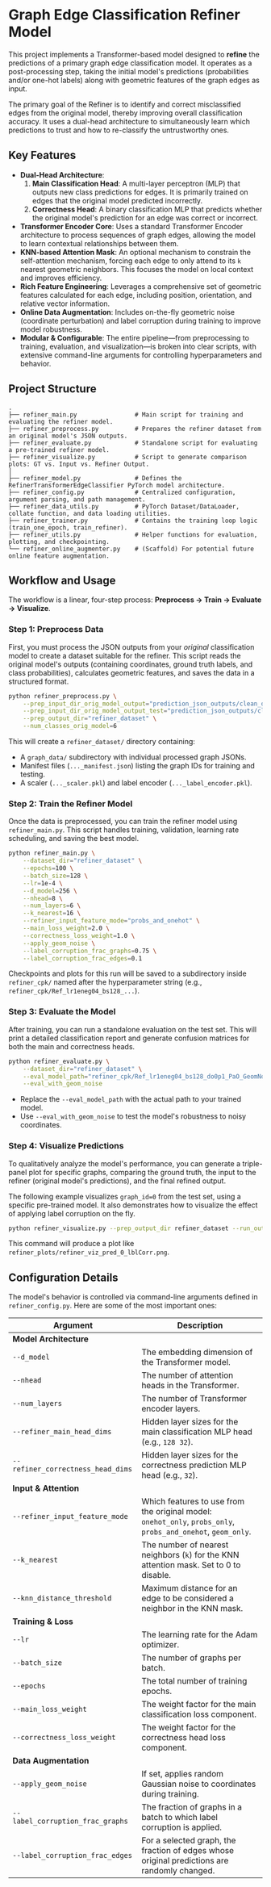 # Graph Edge Classification Refiner Model

This project implements a Transformer-based model designed to **refine** the predictions of a primary graph edge classification model. It operates as a post-processing step, taking the initial model's predictions (probabilities and/or one-hot labels) along with geometric features of the graph edges as input.

The primary goal of the Refiner is to identify and correct misclassified edges from the original model, thereby improving overall classification accuracy. It uses a dual-head architecture to simultaneously learn which predictions to trust and how to re-classify the untrustworthy ones.

## Key Features

-   **Dual-Head Architecture**:
    1.  **Main Classification Head**: A multi-layer perceptron (MLP) that outputs new class predictions for edges. It is primarily trained on edges that the original model predicted incorrectly.
    2.  **Correctness Head**: A binary classification MLP that predicts whether the original model's prediction for an edge was correct or incorrect.
-   **Transformer Encoder Core**: Uses a standard Transformer Encoder architecture to process sequences of graph edges, allowing the model to learn contextual relationships between them.
-   **KNN-based Attention Mask**: An optional mechanism to constrain the self-attention mechanism, forcing each edge to only attend to its `k` nearest geometric neighbors. This focuses the model on local context and improves efficiency.
-   **Rich Feature Engineering**: Leverages a comprehensive set of geometric features calculated for each edge, including position, orientation, and relative vector information.
-   **Online Data Augmentation**: Includes on-the-fly geometric noise (coordinate perturbation) and label corruption during training to improve model robustness.
-   **Modular & Configurable**: The entire pipeline—from preprocessing to training, evaluation, and visualization—is broken into clear scripts, with extensive command-line arguments for controlling hyperparameters and behavior.

## Project Structure

```
.
├── refiner_main.py                # Main script for training and evaluating the refiner model.
├── refiner_preprocess.py          # Prepares the refiner dataset from an original model's JSON outputs.
├── refiner_evaluate.py            # Standalone script for evaluating a pre-trained refiner model.
├── refiner_visualize.py           # Script to generate comparison plots: GT vs. Input vs. Refiner Output.
│
├── refiner_model.py               # Defines the RefinerTransformerEdgeClassifier PyTorch model architecture.
├── refiner_config.py              # Centralized configuration, argument parsing, and path management.
├── refiner_data_utils.py          # PyTorch Dataset/DataLoader, collate function, and data loading utilities.
├── refiner_trainer.py             # Contains the training loop logic (train_one_epoch, train_refiner).
├── refiner_utils.py               # Helper functions for evaluation, plotting, and checkpointing.
└── refiner_online_augmenter.py    # (Scaffold) For potential future online feature augmentation.
```

## Workflow and Usage

The workflow is a linear, four-step process: **Preprocess -> Train -> Evaluate -> Visualize**.

### Step 1: Preprocess Data

First, you must process the JSON outputs from your *original* classification model to create a dataset suitable for the refiner. This script reads the original model's outputs (containing coordinates, ground truth labels, and class probabilities), calculates geometric features, and saves the data in a structured format.

```bash
python refiner_preprocess.py \
    --prep_input_dir_orig_model_output="prediction_json_outputs/clean_output/train" \
    --prep_input_dir_orig_model_output_test="prediction_json_outputs/clean_output/test" \
    --prep_output_dir="refiner_dataset" \
    --num_classes_orig_model=6
```

This will create a `refiner_dataset/` directory containing:
-   A `graph_data/` subdirectory with individual processed graph JSONs.
-   Manifest files (`..._manifest.json`) listing the graph IDs for training and testing.
-   A scaler (`..._scaler.pkl`) and label encoder (`..._label_encoder.pkl`).

### Step 2: Train the Refiner Model

Once the data is preprocessed, you can train the refiner model using `refiner_main.py`. This script handles training, validation, learning rate scheduling, and saving the best model.

```bash
python refiner_main.py \
    --dataset_dir="refiner_dataset" \
    --epochs=100 \
    --batch_size=128 \
    --lr=1e-4 \
    --d_model=256 \
    --nhead=8 \
    --num_layers=6 \
    --k_nearest=16 \
    --refiner_input_feature_mode="probs_and_onehot" \
    --main_loss_weight=2.0 \
    --correctness_loss_weight=1.0 \
    --apply_geom_noise \
    --label_corruption_frac_graphs=0.75 \
    --label_corruption_frac_edges=0.1
```
Checkpoints and plots for this run will be saved to a subdirectory inside `refiner_cpk/` named after the hyperparameter string (e.g., `refiner_cpk/Ref_lr1eneg04_bs128_...`).

### Step 3: Evaluate the Model

After training, you can run a standalone evaluation on the test set. This will print a detailed classification report and generate confusion matrices for both the main and correctness heads.

```bash
python refiner_evaluate.py \
    --dataset_dir="refiner_dataset" \
    --eval_model_path="refiner_cpk/Ref_lr1eneg04_bs128_do0p1_PaO_GeomNoiseOff_LblCorrOn_knn16.../refiner_best_model.pt" \
    --eval_with_geom_noise
```
-   Replace the `--eval_model_path` with the actual path to your trained model.
-   Use `--eval_with_geom_noise` to test the model's robustness to noisy coordinates.

### Step 4: Visualize Predictions

To qualitatively analyze the model's performance, you can generate a triple-panel plot for specific graphs, comparing the ground truth, the input to the refiner (original model's predictions), and the final refined output.

The following example visualizes `graph_id=0` from the test set, using a specific pre-trained model. It also demonstrates how to visualize the effect of applying label corruption on the fly.

```bash
python refiner_visualize.py --prep_output_dir refiner_dataset --run_output_dir refiner_plots --viz_model_path refiner_cpk/Ref_lr1eneg04_bs128_do0p1_PaO_GeomNoiseOff_LblCorrOn_knn4_kthr1p0_d128nh8nl4/refiner_best_model.pt --viz_json_base_name refiner_geom_Test_RefinerData --viz_corrupt_labels --label_corruption_frac_graphs 1.0 --label_corruption_frac_edges 0.2 --viz_graph_ids 0
```
This command will produce a plot like `refiner_plots/refiner_viz_pred_0_lblCorr.png`.

## Configuration Details

The model's behavior is controlled via command-line arguments defined in `refiner_config.py`. Here are some of the most important ones:

| Argument                            | Description                                                                                             |
| ----------------------------------- | ------------------------------------------------------------------------------------------------------- |
| **Model Architecture**              |                                                                                                         |
| `--d_model`                         | The embedding dimension of the Transformer model.                                                       |
| `--nhead`                           | The number of attention heads in the Transformer.                                                       |
| `--num_layers`                      | The number of Transformer encoder layers.                                                               |
| `--refiner_main_head_dims`          | Hidden layer sizes for the main classification MLP head (e.g., `128 32`).                               |
| `--refiner_correctness_head_dims`   | Hidden layer sizes for the correctness prediction MLP head (e.g., `32`).                                |
| **Input & Attention**               |                                                                                                         |
| `--refiner_input_feature_mode`      | Which features to use from the original model: `onehot_only`, `probs_only`, `probs_and_onehot`, `geom_only`. |
| `--k_nearest`                       | The number of nearest neighbors (`k`) for the KNN attention mask. Set to 0 to disable.                |
| `--knn_distance_threshold`          | Maximum distance for an edge to be considered a neighbor in the KNN mask.                               |
| **Training & Loss**                 |                                                                                                         |
| `--lr`                              | The learning rate for the Adam optimizer.                                                               |
| `--batch_size`                      | The number of graphs per batch.                                                                         |
| `--epochs`                          | The total number of training epochs.                                                                    |
| `--main_loss_weight`                | The weight factor for the main classification loss component.                                           |
| `--correctness_loss_weight`         | The weight factor for the correctness head loss component.                                              |
| **Data Augmentation**               |                                                                                                         |
| `--apply_geom_noise`                | If set, applies random Gaussian noise to coordinates during training.                                   |
| `--label_corruption_frac_graphs`    | The fraction of graphs in a batch to which label corruption is applied.                                 |
| `--label_corruption_frac_edges`     | For a selected graph, the fraction of edges whose original predictions are randomly changed.            |